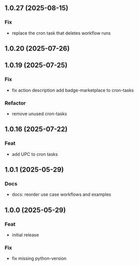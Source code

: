 ## 1.0.27 (2025-08-15)

### Fix

- replace the cron task that deletes workflow runs

## 1.0.20 (2025-07-26)

## 1.0.19 (2025-07-25)

### Fix

- fix action description add badge-marketplace to cron-tasks

### Refactor

- remove unused cron-tasks

## 1.0.16 (2025-07-22)

### Feat

- add UPC to cron tasks

## 1.0.1 (2025-05-29)

### Docs

- docs: reorder use case workflows and examples

## 1.0.0 (2025-05-29)

### Feat

- initial release

### Fix

- fix missing python-version
